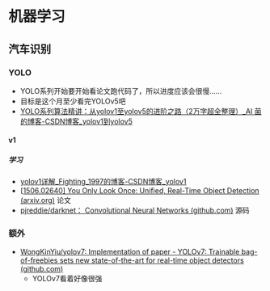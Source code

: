# 机器学习

## 汽车识别

### YOLO

- YOLO系列开始要开始看论文跑代码了，所以进度应该会很慢……
- 目标是这个月至少看完YOLOv5吧
- [YOLO系列算法精讲：从yolov1至yolov5的进阶之路（2万字超全整理）_AI 菌的博客-CSDN博客_yolov1到yolov5](https://blog.csdn.net/wjinjie/article/details/107509243?ops_request_misc=%7B%22request%5Fid%22%3A%22165745451916781667848130%22%2C%22scm%22%3A%2220140713.130102334..%22%7D&request_id=165745451916781667848130&biz_id=0&utm_medium=distribute.pc_search_result.none-task-blog-2~all~top_positive~default-1-107509243-null-null.142^v32^down_rank,185^v2^control&utm_term=YOLOv1&spm=1018.2226.3001.4187) 

#### v1

##### 学习

- [yolov1详解_Fighting_1997的博客-CSDN博客_yolov1](https://blog.csdn.net/frighting_ing/article/details/123450918?ops_request_misc=&request_id=&biz_id=102&utm_term=YOLOv1&utm_medium=distribute.pc_search_result.none-task-blog-2~all~sobaiduweb~default-0-123450918.nonecase&spm=1018.2226.3001.4187) 
- [[1506.02640\] You Only Look Once: Unified, Real-Time Object Detection (arxiv.org)](https://arxiv.org/abs/1506.02640) 论文
- [pjreddie/darknet： Convolutional Neural Networks (github.com)](https://github.com/pjreddie/darknet) 源码

### 额外

- [WongKinYiu/yolov7: Implementation of paper - YOLOv7: Trainable bag-of-freebies sets new state-of-the-art for real-time object detectors (github.com)](https://github.com/WongKinYiu/yolov7) 
  - YOLOv7看着好像很强

